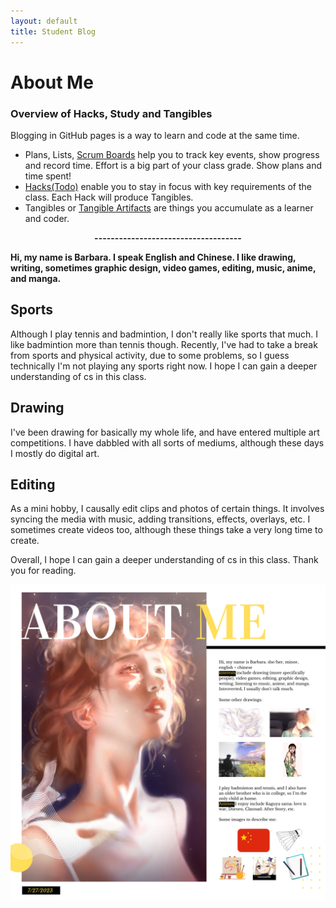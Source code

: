 ```yaml
---
layout: default
title: Student Blog
---
```



# <b>About Me</b>

### Overview of Hacks, Study and Tangibles
Blogging in GitHub pages is a way to learn and code at the same time. 

- Plans, Lists, [Scrum Boards](https://clickup.com/blog/scrum-board/) help you to track key events, show progress and record time.  Effort is a big part of your class grade.  Show plans and time spent!
- [Hacks(Todo)](https://levelup.gitconnected.com/six-ultimate-daily-hacks-for-every-programmer-60f5f10feae) enable you to stay in focus with key requirements of the class.  Each Hack will produce Tangibles.
- Tangibles or [Tangible Artifacts](https://en.wikipedia.org/wiki/Artifact_(software_development)) are things you accumulate as a learner and coder.

<center>
<html><p><b> ------------------------------------</b></p></html>
</center>

<html><p><b>Hi, my name is Barbara. I speak English and Chinese. I like drawing, writing, sometimes graphic design, video games, editing, music, anime, and manga.</b></p></html>

## Sports

<html><p>Although I play tennis and badmintion, I don't really like sports that much. I like badmintion more than tennis though. Recently, I've had to take a break from sports and physical activity, due to some problems, so I guess technically I'm not playing any sports right now. I hope I can gain a deeper understanding of cs in this class.</p></html>

## Drawing
<html><p>I've been drawing for basically my whole life, and have entered multiple art competitions. I have dabbled with all sorts of mediums, although these days I mostly do digital art. </p></html>

## Editing
<html><p> As a mini hobby, I causally edit clips and photos of certain things. It involves syncing the media with music, adding transitions, effects, overlays, etc. I sometimes create videos too, although these things take a very long time to create. </p></html>

<html><p>Overall, I hope I can gain a deeper understanding of cs in this class. Thank you for reading. </p></html>

<img src="https://raw.githubusercontent.com/3rii0/projects/main/images/aboutmee.png?token=GHSAT0AAAAAACKJYT3LPJCDIOKJEPGXE64KZLG43XA">
